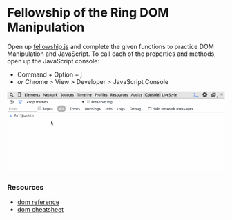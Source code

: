 # Fellowship of the Ring DOM Manipulation

Open up [fellowship.js](fellowship.js) and complete the given functions to practice DOM Manipulation and JavaScript. 
To call each of the properties and methods, open up the JavaScript console:

- Command + Option + j 
- *or* Chrome > View > Developer > JavaScript Console 

![](fellowship-console.gif)

### Resources

- [dom reference](https://developer.mozilla.org/en-US/docs/DOM/DOM_Reference)
- [dom cheatsheet](http://christianheilmann.com/stuff/JavaScript-DOM-Cheatsheet.pdf)